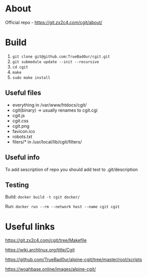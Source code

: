 # About

Official repo - https://git.zx2c4.com/cgit/about/

# Build

1. `git clone git@github.com:TrueBad0ur/cgit.git`
2. `git submodule update --init --recursive`
3. `cd cgit`
4. `make`
5. `sudo make install`

## Useful files
- everything in /var/www/htdocs/cgit/
- cgit(binary) -> usually renames to cgit.cgi
- cgit.js
- cgit.css
- cgit.png
- favicon.ico
- robots.txt
- filers/* in /usr/local/lib/cgit/filters/

## Useful info

To add sescription of repo you should add text to .git/description

## Testing

Build: `docker build -t cgit docker/`

Run: `docker run --rm --network host --name cgit cgit`

# Useful links

https://git.zx2c4.com/cgit/tree/Makefile

https://wiki.archlinux.org/title/Cgit

https://github.com/TrueBad0ur/alpine-cgit/tree/master/root/scripts

https://woahbase.online/images/alpine-cgit/
